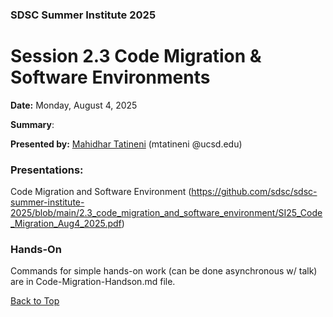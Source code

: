 ### SDSC Summer Institute 2025
# Session 2.3 Code Migration & Software Environments

**Date:** Monday, August 4, 2025

**Summary**: 

**Presented by:** [Mahidhar Tatineni](https://www.sdsc.edu/research/experts/tatineni_mahidhar.html) (mtatineni @ucsd.edu)

### Presentations:
Code Migration and Software Environment (https://github.com/sdsc/sdsc-summer-institute-2025/blob/main/2.3_code_migration_and_software_environment/SI25_Code_Migration_Aug4_2025.pdf)

### Hands-On
Commands for simple hands-on work (can be done asynchronous w/ talk) are in Code-Migration-Handson.md file.

[Back to Top](#top)
